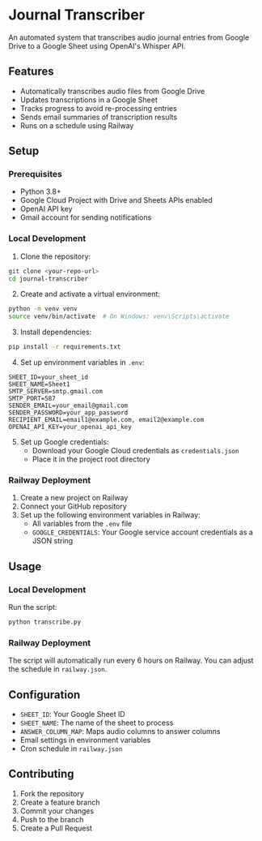 # Journal Transcriber

An automated system that transcribes audio journal entries from Google Drive to a Google Sheet using OpenAI's Whisper API.

## Features

- Automatically transcribes audio files from Google Drive
- Updates transcriptions in a Google Sheet
- Tracks progress to avoid re-processing entries
- Sends email summaries of transcription results
- Runs on a schedule using Railway

## Setup

### Prerequisites

- Python 3.8+
- Google Cloud Project with Drive and Sheets APIs enabled
- OpenAI API key
- Gmail account for sending notifications

### Local Development

1. Clone the repository:
```bash
git clone <your-repo-url>
cd journal-transcriber
```

2. Create and activate a virtual environment:
```bash
python -m venv venv
source venv/bin/activate  # On Windows: venv\Scripts\activate
```

3. Install dependencies:
```bash
pip install -r requirements.txt
```

4. Set up environment variables in `.env`:
```
SHEET_ID=your_sheet_id
SHEET_NAME=Sheet1
SMTP_SERVER=smtp.gmail.com
SMTP_PORT=587
SENDER_EMAIL=your_email@gmail.com
SENDER_PASSWORD=your_app_password
RECIPIENT_EMAIL=email1@example.com, email2@example.com
OPENAI_API_KEY=your_openai_api_key
```

5. Set up Google credentials:
   - Download your Google Cloud credentials as `credentials.json`
   - Place it in the project root directory

### Railway Deployment

1. Create a new project on Railway
2. Connect your GitHub repository
3. Set up the following environment variables in Railway:
   - All variables from the `.env` file
   - `GOOGLE_CREDENTIALS`: Your Google service account credentials as a JSON string

## Usage

### Local Development

Run the script:
```bash
python transcribe.py
```

### Railway Deployment

The script will automatically run every 6 hours on Railway. You can adjust the schedule in `railway.json`.

## Configuration

- `SHEET_ID`: Your Google Sheet ID
- `SHEET_NAME`: The name of the sheet to process
- `ANSWER_COLUMN_MAP`: Maps audio columns to answer columns
- Email settings in environment variables
- Cron schedule in `railway.json`

## Contributing

1. Fork the repository
2. Create a feature branch
3. Commit your changes
4. Push to the branch
5. Create a Pull Request 